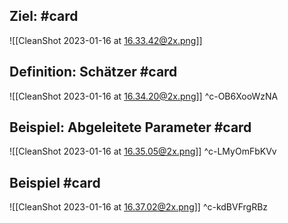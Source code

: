 ## Ziel: #card 
![[CleanShot 2023-01-16 at 16.33.42@2x.png]]

## Definition: Schätzer #card 
![[CleanShot 2023-01-16 at 16.34.20@2x.png]]
^c-OB6XooWzNA

## Beispiel: Abgeleitete Parameter #card 
![[CleanShot 2023-01-16 at 16.35.05@2x.png]]
^c-LMyOmFbKVv

## Beispiel #card 
![[CleanShot 2023-01-16 at 16.37.02@2x.png]]
^c-kdBVFrgRBz